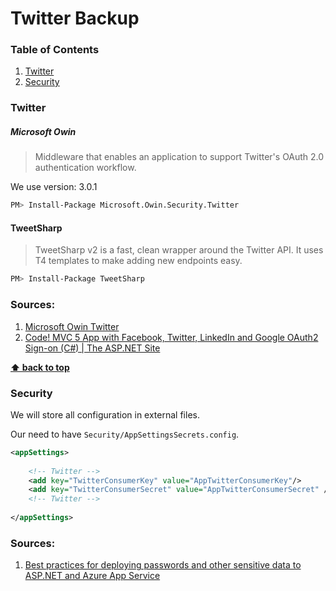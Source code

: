 ﻿# Twitter Backup

### Table of Contents
  1. [Twitter](#twitter)
  1. [Security](#security)

### Twitter

##### Microsoft Owin

> Middleware that enables an application to support Twitter's OAuth 2.0 authentication workflow.

We use version: 3.0.1

```bash
PM> Install-Package Microsoft.Owin.Security.Twitter
```

#### TweetSharp

> TweetSharp v2 is a fast, clean wrapper around the Twitter API. It uses T4 templates to make adding new endpoints easy.

```bash
PM> Install-Package TweetSharp
```

### Sources:
  1. [Microsoft Owin Twitter](https://www.nuget.org/packages/Microsoft.Owin.Security.Twitter/)
  1. [Code! MVC 5 App with Facebook, Twitter, LinkedIn and Google OAuth2 Sign-on (C#) | The ASP.NET Site](http://www.asp.net/mvc/overview/security/create-an-aspnet-mvc-5-app-with-facebook-and-google-oauth2-and-openid-sign-on)
  
**[⬆ back to top](#table-of-contents)**

### Security 

We will store all configuration in external files.

Our need to have `Security/AppSettingsSecrets.config`.

```xml
<appSettings> 
	
	<!-- Twitter -->
	<add key="TwitterConsumerKey" value="AppTwitterConsumerKey"/>
	<add key="TwitterConsumerSecret" value="AppTwitterConsumerSecret" />
	<!-- Twitter -->
	  
</appSettings>
```

### Sources:
  1. [Best practices for deploying passwords and other sensitive data to ASP.NET and Azure App Service](http://www.asp.net/identity/overview/features-api/best-practices-for-deploying-passwords-and-other-sensitive-data-to-aspnet-and-azure)